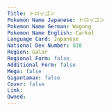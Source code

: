 ```yaml
---
﻿Title: トロッゴン
Pokemon Name Japanese: トロッゴン
Pokemon Name German: Wagong
Pokemon Name English: Carkol
Language Card: Japanese
National Dex Number: 838
Region: Galar
Regional Form: false
Additional Form: false
Mega: false
Gigantamax: false
Cover: false
Link: 
Owned: 
---
```

